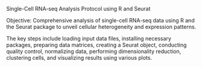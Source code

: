 Single-Cell RNA-seq Analysis Protocol using R and Seurat

Objective:
Comprehensive analysis of single-cell RNA-seq data using R and the Seurat package to unveil cellular heterogeneity and expression patterns.

The key steps include loading input data files, installing necessary packages, preparing data matrices, creating a Seurat object, 
conducting quality control, normalizing data, performing dimensionality reduction, clustering cells, and visualizing results using 
various plots.

